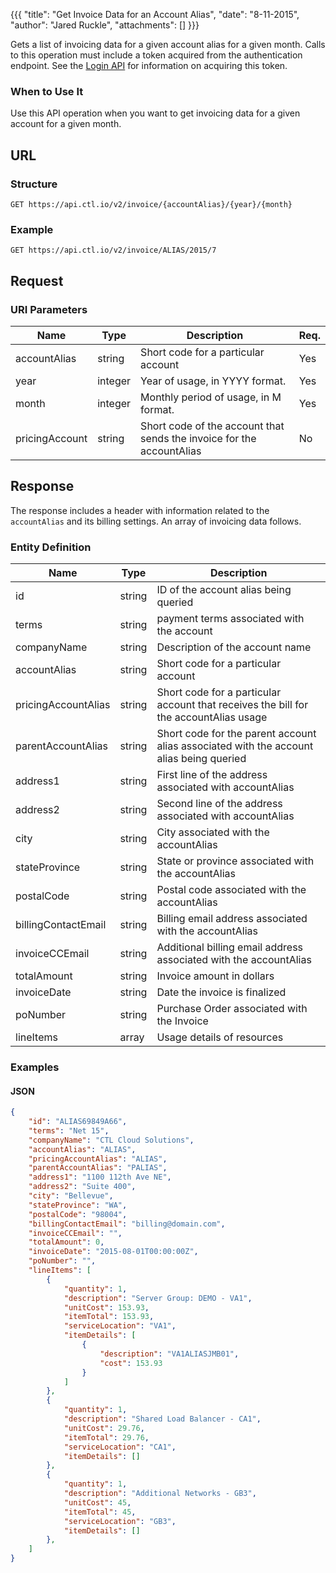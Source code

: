 {{{
  "title": "Get Invoice Data for an Account Alias",
  "date": "8-11-2015",
  "author": "Jared Ruckle",
  "attachments": []
}}}

Gets a list of invoicing data for a given account alias for a given month. Calls to this operation must include a token acquired from the authentication endpoint. See the [Login API](../Authentication/login.md) for information on acquiring this token.

### When to Use It

Use this API operation when you want to get invoicing data for a given account for a given month.

## URL

### Structure

    GET https://api.ctl.io/v2/invoice/{accountAlias}/{year}/{month}

### Example

    GET https://api.ctl.io/v2/invoice/ALIAS/2015/7

## Request

### URI Parameters

| Name | Type | Description | Req. |
| --- | --- | --- | --- |
| accountAlias | string | Short code for a particular account | Yes |
| year | integer | Year of usage, in YYYY format. | Yes |
| month | integer | Monthly period of usage, in M format. | Yes |
| pricingAccount | string | Short code of the account that sends the invoice for the accountAlias | No |

## Response

The response includes a header with information related to the `accountAlias` and its billing settings. An array of invoicing data follows.

### Entity Definition

| Name | Type | Description |
| --- | --- | --- |
| id | string | ID of the account alias being queried |
| terms | string | payment terms associated with the account |
| companyName | string | Description of the account name |
| accountAlias | string | Short code for a particular account |
| pricingAccountAlias | string | Short code for a particular account that receives the bill for the accountAlias usage |
| parentAccountAlias | string | Short code for the parent account alias associated with the account alias being queried |
| address1 | string | First line of the address associated with accountAlias |
| address2 | string | Second line of the address associated with accountAlias |
| city | string | City associated with the accountAlias |
| stateProvince | string | State or province associated with the accountAlias |
| postalCode | string | Postal code associated with the accountAlias |
| billingContactEmail | string | Billing email address associated with the accountAlias |
| invoiceCCEmail | string | Additional billing email address associated with the accountAlias |
| totalAmount | string | Invoice amount in dollars |
| invoiceDate | string | Date the invoice is finalized |
| poNumber | string | Purchase Order associated with the Invoice |
| lineItems | array | Usage details of resources |


### Examples

#### JSON
```json
{
    "id": "ALIAS69849A66",
    "terms": "Net 15",
    "companyName": "CTL Cloud Solutions",
    "accountAlias": "ALIAS",
    "pricingAccountAlias": "ALIAS",
    "parentAccountAlias": "PALIAS",
    "address1": "1100 112th Ave NE",
    "address2": "Suite 400",
    "city": "Bellevue",
    "stateProvince": "WA",
    "postalCode": "98004",
    "billingContactEmail": "billing@domain.com",
    "invoiceCCEmail": "",
    "totalAmount": 0,
    "invoiceDate": "2015-08-01T00:00:00Z",
    "poNumber": "",
    "lineItems": [
        {
            "quantity": 1,
            "description": "Server Group: DEMO - VA1",
            "unitCost": 153.93,
            "itemTotal": 153.93,
            "serviceLocation": "VA1",
            "itemDetails": [
                {
                    "description": "VA1ALIASJMB01",
                    "cost": 153.93
                }
            ]
        },
        {
            "quantity": 1,
            "description": "Shared Load Balancer - CA1",
            "unitCost": 29.76,
            "itemTotal": 29.76,
            "serviceLocation": "CA1",
            "itemDetails": []
        },
        {
            "quantity": 1,
            "description": "Additional Networks - GB3",
            "unitCost": 45,
            "itemTotal": 45,
            "serviceLocation": "GB3",
            "itemDetails": []
        },
    ]
}
```
